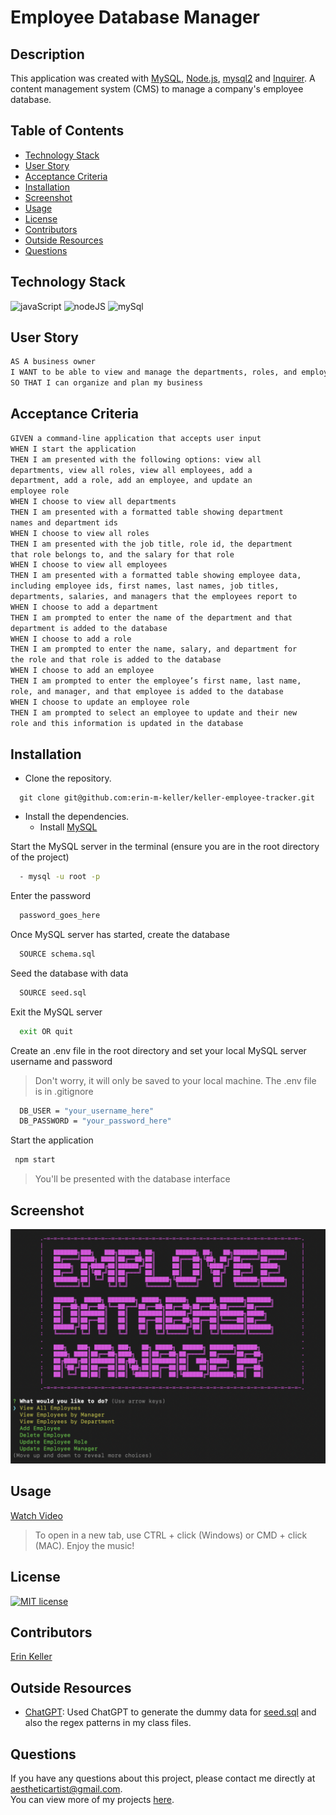   # Employee Database Manager
  
  ## Description 
  This application was created with [MySQL](https://dev.mysql.com/doc/mysql-installation-excerpt/5.7/en/), [Node.js](https://nodejs.org/en), [mysql2](https://www.npmjs.com/package/mysql2) and [Inquirer](https://www.npmjs.com/package/inquirer). A content management system (CMS) to manage a company's employee database.
  
  ## Table of Contents
  * [Technology Stack](#technology-stack)
  * [User Story](#user-story)
  * [Acceptance Criteria](#acceptance-criteria)
  * [Installation](#installation)
  * [Screenshot](#screenshot)
  * [Usage](#usage)
  * [License](#license)
  * [Contributors](#contributors)
  * [Outside Resources](#outside-resources)
  * [Questions](#questions)

  ## Technology Stack

![javaScript](https://img.shields.io/badge/-JavaScript-61DAFB?color=red&style=flat)
![nodeJS](https://img.shields.io/badge/-Node.js-61DAFB?color=orange&style=flat)
![mySql](https://img.shields.io/badge/-MySQL-61DAFB?color=yellow&style=flat)

  ## User Story
  ```md
  AS A business owner
  I WANT to be able to view and manage the departments, roles, and employees in my company
  SO THAT I can organize and plan my business
  ```

  ## Acceptance Criteria
  ```md
  GIVEN a command-line application that accepts user input
  WHEN I start the application
  THEN I am presented with the following options: view all  
  departments, view all roles, view all employees, add a  
  department, add a role, add an employee, and update an  
  employee role
  WHEN I choose to view all departments
  THEN I am presented with a formatted table showing department  
  names and department ids
  WHEN I choose to view all roles
  THEN I am presented with the job title, role id, the department  
  that role belongs to, and the salary for that role
  WHEN I choose to view all employees
  THEN I am presented with a formatted table showing employee data,  
  including employee ids, first names, last names, job titles,  
  departments, salaries, and managers that the employees report to
  WHEN I choose to add a department
  THEN I am prompted to enter the name of the department and that  
  department is added to the database
  WHEN I choose to add a role
  THEN I am prompted to enter the name, salary, and department for  
  the role and that role is added to the database
  WHEN I choose to add an employee
  THEN I am prompted to enter the employee’s first name, last name,  
  role, and manager, and that employee is added to the database
  WHEN I choose to update an employee role
  THEN I am prompted to select an employee to update and their new  
  role and this information is updated in the database
  ```
  
  ## Installation 
  * Clone the repository.
  ```
    git clone git@github.com:erin-m-keller/keller-employee-tracker.git
  ```

  * Install the dependencies.
    * Install [MySQL](https://dev.mysql.com/doc/mysql-installation-excerpt/5.7/en/)

  Start the MySQL server in the terminal (ensure you are in the root directory of the project)

  ``` bash
    - mysql -u root -p 
  ```

  Enter the password
  ``` bash
    password_goes_here
  ```

  Once MySQL server has started, create the database

  ``` bash
    SOURCE schema.sql 
  ```

  Seed the database with data
  ``` bash
    SOURCE seed.sql
  ```

  Exit the MySQL server
  ``` bash
    exit OR quit
  ```

  Create an .env file in the root directory and set your local MySQL server username and password
  > Don't worry, it will only be saved to your local machine. The .env file is in .gitignore
  ``` bash
    DB_USER = "your_username_here"
    DB_PASSWORD = "your_password_here"
  ```
  Start the application
   ``` bash
    npm start
  ```
  > You'll be presented with the database interface

  ## Screenshot

  ![NodeScreen](./assets/images/finished-product.png)
  
  ## Usage
  
  [Watch Video](https://drive.google.com/file/d/1iELxbAFZ1_PYDwMMTFaTdvwde3DP2lkQ/view?usp=sharing)

  > To open in a new tab, use CTRL + click (Windows) or CMD + click (MAC). Enjoy the music!
  
  ## License 
  [![MIT license](https://img.shields.io/badge/License-MIT-purple.svg)](https://lbesson.mit-license.org/)
  
  ## Contributors 
  [Erin Keller](https://github.com/erin-m-keller)

  ## Outside Resources

  * [ChatGPT](https://openai.com/blog/chatgpt): Used ChatGPT to generate the dummy data for [seed.sql](./seed.sql) and also the regex patterns in my class files.
  
  ## Questions
  If you have any questions about this project, please contact me directly at [aestheticartist@gmail.com](aestheticartist@gmail.com).  
  You can view more of my projects [here](https://github.com/erin-m-keller).
  

